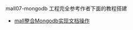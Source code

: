 mall07-mongodb 工程完全参考作者下面的教程搭建
- [mall整合Mongodb实现文档操作](https://juejin.im/post/5cfba5b0f265da1bcc1933fe)
